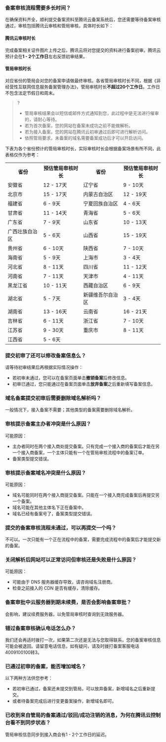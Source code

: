 ### 备案审核流程需要多长时间？

在确保资料齐全，顺利提交备案资料至腾讯云备案系统后，您还需要等待备案审核通过，审核包括腾讯云审核和管局审核，具体时长如下：

#### 腾讯云审核时长
完成备案相关证件图片上传之后，腾讯云将对您提交的资料进行备案初审。腾讯云预计会在**1 - 2个工作日**左右反馈初审结果。

#### 管局审核时长

对应省份的管局会对您的备案申请做最终审核。各省管局审核时长不同，根据《非经营性互联网信息服务备案管理办法》，管局审核时长**不超过20个工作日**。工作日不包含法定节假日和周末。

>? 
> - 管局审核结果会以短信或邮件方式通知到您，此过程中是无法进行催审的，请耐心等待。
> - 若为首次备案，您的网站在备案未成功之前不能做解析。
> - 若为接入备案，您的网站在腾讯云初审通过后即可进行解析访问。
> - 依照管局要求，未备案的域名需要备案成功后才可以开启访问。

下表为各个省份预计的管局审核时长，实际审核时长会根据备案场景有所不同，此表格仅作为参考：
<table>
<tr>
<th>省份</th>
<th>预估管局审核时长</th>
<th>省份</th>
<th>预估管局审核时长</th>
</tr>
<tr>
<td>安徽省</td>
<td>12 - 17天</td>
<td>辽宁省</td>
<td>9 - 10天</td>
</tr>
<tr>
<td>北京市</td>
<td>15 - 17天</td>
<td>内蒙古自治区</td>
<td>12 - 19天</td>
</tr>
<tr>
<td>福建省</td>
<td>6 - 9天</td>
<td>宁夏回族自治区</td>
<td>4 - 6天</td>
</tr>
<tr>
<td>甘肃省</td>
<td>11 - 14天</td>
<td>青海省</td>
<td>5 - 6天</td>
</tr>
<tr>
<td>广东省</td>
<td>7 - 9天</td>
<td>山东省</td>
<td>10 - 13天</td>
</tr>
<tr>
<td>广西壮族自治区</td>
<td>5 - 6天</td>
<td>山西省</td>
<td>15 - 19天</td>
</tr>
<tr>
<td>贵州省</td>
<td>6 - 10天</td>
<td>陕西省</td>
<td>7 - 10天</td>
</tr>
<tr>
<td>海南省</td>
<td>5 - 9天</td>
<td>上海市</td>
<td>3 - 4天</td>
</tr>
<tr>
<td>河北省</td>
<td>8 - 11天</td>
<td>四川省</td>
<td>11 - 12天</td>
</tr>
<tr>
<td>河南省</td>
<td>7 - 11天</td>
<td>天津市</td>
<td>4 - 11天</td>
</tr>
<tr>
<td>黑龙江省</td>
<td>10 - 11天</td>
<td>西藏自治区</td>
<td>6 - 9天</td>
</tr>
<tr>
<td>湖北省</td>
<td>5 - 7天</td>
<td>新疆维吾尔自治区</td>
<td>3 - 4天</td>
</tr>
<tr>
<td>湖南省</td>
<td>13 - 16天</td>
<td>云南省</td>
<td>16 - 21天</td>
</tr>
<tr>
<td>吉林省</td>
<td>6 - 11天</td>
<td>浙江省</td>
<td>7 - 10天</td>
</tr>
<tr>
<td>江苏省</td>
<td>9 - 30天</td>
<td>重庆市</td>
<td>8 - 11天</td>
</tr>
<tr>
<td>江西省</td>
<td>5 - 6天</td>
</tr>
</table>

### 提交初审了还可以修改备案信息么？

请等待初审结果后再根据实际情况操作：
- 若初审未通过，您可以在备案页面单击**撤销备案**后修改信息。
- 初审已通过，您只能通过在备案页面单击**放弃备案**之后重新填写备案信息。 

### 域名备案提交初审后需要删除域名解析吗？

一般情况下，接入备案不需要；其他类型的备案需要删除域名解析。

### 审核提示备案主办者冲突是什么原因？

可能原因：
- 主办者同时在两个接入商处提交备案。只有完成一个接入商的备案后才能在另一个接入商备案，一个主体只能有一个在管局审核流程中的备案订单。
- 备案类型提交错误。

### 审核提示备案域名冲突是什么原因？

可能原因：
- 域名可能同时在两个接入商提交备案。只能在一个接入商完成备案后再提交另一个备案。
- 域名可能在其他主体名下正在备案中。
- 域名已经有备案号了，备案类型提交错误。

### 提交的备案审核流程未通过，可以再提交一个吗？

不可以。一次只能有一个正在流程中的备案，需要完成流程中的备案后才能提交新的备案。 

### 关闭解析后网站可以正常访问但审核还是失败是什么原因？

可能原因：
- 可能由于 DNS 服务器缓存导致，请咨询域名注册商。 
- 检查之前接入的 CDN 是否有缓存，清除缓存。 

### 备案审批中云服务器到期未续费，是否会影响备案审批？

会影响，建议续费服务器，以免管局审核时查询到无效服务器。 

### 错过备案审核确认电话怎么办？

我们还会再适时拨打一次，如果第二次还是无法与您取得联系，您的备案审核信息可能会被退回。请留意电话信息，如有疑问，请及时拨打备案客服电话4009100100转3。 

### 已通过初审的备案，能否增加域名？

以下两种方法供您参考：
- 若初审已通过，备案还未提交到管局，可以放弃备案，新增域名之后重新提交。
- 或者待备案完成后进行变更备案操作，新增域名即可。 

### 已收到来自管局的备案通过/驳回/成功注销的消息，为何在腾讯云控制台看不到同步状态？

管局审核信息同步到接入商会有1 - 2个工作日的延迟。 
